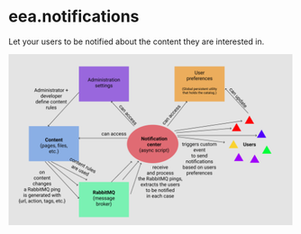 # eea.notifications
Let your users to be notified about the content they are interested in.


![mockup](https://github.com/eea/eea.notifications/blob/master/docs/mockup.png "Mockup")
